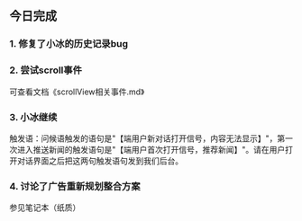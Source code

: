 ## 今日完成
### 1. 修复了小冰的历史记录bug

### 2. 尝试scroll事件
可查看文档《scrollView相关事件.md》

### 3. 小冰继续
触发语：问候语触发的语句是"【端用户新对话打开信号，内容无法显示】"，第一次进入推送新闻的触发语句是"【端用户首次打开信号，推荐新闻】"。请在用户打开对话界面之后把这两句触发语句发到我们后台。

### 4. 讨论了广告重新规划整合方案
参见笔记本（纸质）